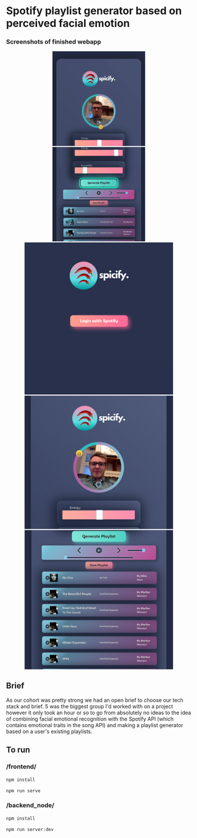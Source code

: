 # Spotify playlist generator based on perceived facial emotion

### Screenshots of finished webapp
<p align="center">
<img src="https://raw.githubusercontent.com/Ollie-Boyd/spotify-facial-emotion/master/screenshots/Screen_Recording_2020_08_25_at_17_42_46.gif" width=50% height=auto%>
  <img src="https://raw.githubusercontent.com/Ollie-Boyd/spotify-facial-emotion/master/screenshots/Screen_Recording_2020_08_25_at_17_42_46%20(1).gif" width=50% height=auto%>
 <img src="https://raw.githubusercontent.com/Ollie-Boyd/spotify-facial-emotion/master/screenshots/spicify_login.png" width=80% height=auto%>
  <img src="https://raw.githubusercontent.com/Ollie-Boyd/spotify-facial-emotion/master/screenshots/cam_view.png" width=80% height=auto%>
 <img src="https://raw.githubusercontent.com/Ollie-Boyd/spotify-facial-emotion/master/screenshots/playlist_view.png" width=80% height=auto%>
</p>

## Brief
As our cohort was pretty strong we had an open brief to choose our tech stack and brief.
5 was the biggest group I'd worked with on a project however it only took an hour or so to go from absolutely no ideas to the idea of combining facial emotional recognition with the Spotify API (which contains emotional traits in the song API) and making a playlist generator based on a user's existing playlists. 


## To run

### /frontend/

```
npm install
```
```
npm run serve
```

### /backend_node/

```
npm install
```
```
npm run server:dev
```
